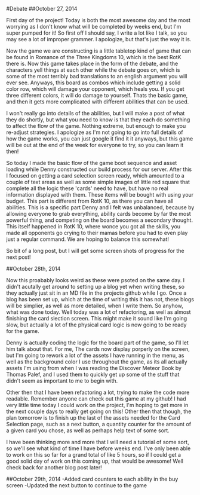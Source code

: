 #Debate
##October 27, 2014

First day of the project!  Today is both the most awesome day and the most worrying as I don't know what will be completed by weeks end, but I'm super pumped for it!  So first off I should say, I write a lot like I talk, so you may see a lot of improper grammer.  I apologize, but that's just the way it is. 

Now the game we are constructing is a little tabletop kind of game that can be found in Romance of the Three Kingdoms 10, which is the best RotK there is.  Now this game takes place in the form of the debate, and the characters yell things at each other while the debate goes on, which is some of the most terribly bad translations to an english argument you will ever see.  Anyways, this board as combos which include getting a solid color row, which will damage your opponent, which heals you.  If you get three different colors, it will do damage to yourself.  Thats the basic game, and then it gets more complicated with different abilities that can be used.  

I won't really go into details of the abilities, but I will make a post of what they do shortly, but what you need to know is that they each do something to affect the flow of the game.  Nothing extreme, but enough to make you re-adjust strategies.  I apologize as I'm not going to go into full details of how the game works, you can just google it find it it anyways, but this game will be out at the end of the week for everyone to try, so you can learn it then!

 So today I made the basic flow of the game boot sequence and asset loading while Denny constructed our build process for our server.  After this I focused on getting a card selection screen ready, which amounted to a couple of text areas as well as some simple images of little red square that complete all the logic these 'cards' need to have, but have no real information displayed with them.  These items will be bought with using your budget.  This part is different from RotK 10, as there you can have all abilities.  This is a specific part Denny and I felt was unbalanced, because by allowing everyone to grab everything, ability cards become by far the most powerful thing, and competing on the board becomes a secondary thought.  This itself happened in RotK 10, where wonce you got all the skills, you made all opponents go crying to their mamas before you had to even play just a regular command.  We are hoping to balance this somewhat!

 So bit of a long post, but I will get some screen shots of progress for the next post!

 ##October 28th, 2014

 Now this proabably looks weird as these were psoted on the same day. I didn't acutally get around to setting up a blog yet when writing these, so they actually just sit in an MD file in the projects github while I go.  Once a blog has been set up, which at the time of writing this it has not, these blogs will be simplier, as well as more detailed, when I write them.  So anyhow, what was done today.  Well today was a lot of refactoring, as well as almost finishing the card slection screen.  This might make it sound like I'm going slow, but actually a lot of the physical card logic is now going to be ready for the game.  

 Denny is actually coding the logic for the board part of the game, so I'll let him talk about that.  For me, The cards now display porperly on the screen, but I'm going to rework a lot of the assets I have running in the menu, as well as the background color I use throughout the game, as its all actually assets I'm using from when I was reading the Discover Meteor Book by Thomas Palef, and I used them to quickly get up some of the stuff that didn't seem as important to me to begin with.

Other then that I have been refactoring a lot, trying to make the code more readable.  Remember anyone can check out this game at my github!  I had very little time today I could work on the project, I'm hoping to get more in the next couple days to really get going on this!  Other then that though, the plan tomorrow is to finish up the last of the assets needed for the Card Selection page, such as a next button, a quantity counter for the amount of a given card you chose, as well as perhaps help text of some sort.  

I have been thinking more and more that I will need a tutorial of some sort, so we'll see what kind of time I have before weeks end.  I've only been able to work on this so far for a grand total of like 5 hours, so if I could get a good solid day of work on this coming up, that would be awesome!  Well check back for another blog post later!

##October 29th, 2014
-Added card counters to each ability in the buy screen
-Updated the next button to continue to the game